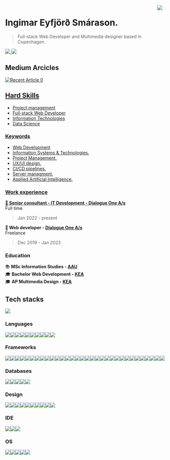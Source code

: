 <img align="right" class="img" src="https://github-readme-stats.vercel.app/api?username=ingimar-eyfjord&show_icons=true&theme=radical" /> 

# Ingimar Eyfjörð Smárason. 
> Full-stack Web Developer and Multimedia designer based in Copenhagen.
<a href="https://www.linkedin.com/in/ingimareyfjord">
    <img src="https://img.shields.io/badge/LinkedIn-0077B5?style=for-the-badge&logo=linkedin&logoColor=white" />
</a>
<a href="mailto:ingimareys93@gmail.com">
    <img src="https://img.shields.io/badge/Gmail-D14836?style=for-the-badge&logo=gmail&logoColor=white" />
</a>

## Medium Arcicles
 <a target="_blank" href="https://github-readme-medium-recent-article.vercel.app/medium/@ingimareys93/0"><img src="https://github-readme-medium-recent-article.vercel.app/medium/@ingimareys93/0" alt="Recent Article 0"> 

## Hard Skills
- Project management
- Full-stack Web Developer
- Information Technologies
- Data Science


### Keywords
* Web Development
* Information Systems & Technologies.
* Project Management.
* UX/UI design.
* CI/CD pipelines.
* Server managment.
* Applied Artificial Intelligence.

### Work experience
**💼 Senior consultant - IT Development - [Dialogue One A/s](https://dialogueone.com/)**<br>
Full time<br> 
> Jan 2022 - present<br>

**💼 Web developer - [Dialogue One A/s](https://dialogueone.com/)**<br>
Freelance<br>
> Dec 2019 - Jan 2022

### Education
📚 **MSc Information Studies - [AAU](https://www.en.aau.dk/education/master/information-studies)**<br>
🎓 **Bachelor Web Development - [KEA](https://kea.dk/uddannelser/top-up/webudvikling)**<br>
🎓 **AP Multimedia Design - [KEA](https://kea.dk/uddannelser/erhvervsakademi/multimediedesigner)**

## Tech stacks
 <img class="img" src="https://github-readme-stats.vercel.app/api/top-langs/?username=ingimar-eyfjord&theme=radical&layout=compact" />

### Languages     
 <div style="display: flex; align-items: flex-start;">
 <img src="https://img.shields.io/badge/CSS3-1572B6?style=for-the-badge&logo=css3&logoColor=white" />
 <img src="https://img.shields.io/badge/HTML5-E34F26?style=for-the-badge&logo=html5&logoColor=white" />
 <img src="https://img.shields.io/badge/JavaScript-323330?style=for-the-badge&logo=javascript&logoColor=F7DF1E" />
 <img src="https://img.shields.io/badge/json-5E5C5C?style=for-the-badge&logo=json&logoColor=white" />
 <img src="https://img.shields.io/badge/LaTeX-47A141?style=for-the-badge&logo=LaTeX&logoColor=white" />
 <img src="https://img.shields.io/badge/PHP-777BB4?style=for-the-badge&logo=php&logoColor=white" />
 <img src="https://img.shields.io/badge/Pug-E3C29B?style=for-the-badge&logo=pug&logoColor=black" />
 <img src="https://img.shields.io/badge/Python-FFD43B?style=for-the-badge&logo=python&logoColor=blue" />
 <img src="https://img.shields.io/badge/TypeScript-007ACC?style=for-the-badge&logo=typescript&logoColor=white" />
 <img src="https://img.shields.io/badge/TensorFlow-FF6F00?style=for-the-badge&logo=TensorFlow&logoColor=white" />
  </div>
 
  ### Frameworks
 
 <div style="display: flex; align-items: flex-start;">
 <img src="https://img.shields.io/badge/AngularJS-E23237?style=for-the-badge&logo=angularjs&logoColor=white " />
 <img src="https://img.shields.io/badge/Apache-D22128?style=for-the-badge&logo=Apache&logoColor=white" />
 <img src="https://img.shields.io/badge/Babel-F9DC3E?style=for-the-badge&logo=babel&logoColor=white" />
 <img src="https://img.shields.io/badge/Bootstrap-563D7C?style=for-the-badge&logo=bootstrap&logoColor=white" />
 <img src="https://img.shields.io/badge/Chart.js-FF6384?style=for-the-badge&logo=chartdotjs&logoColor=white " />
 <img src="https://img.shields.io/badge/Composer-885630?style=for-the-badge&logo=Composer&logoColor=white" /> 
 <img src="https://img.shields.io/badge/Docker-2CA5E0?style=for-the-badge&logo=docker&logoColor=white " />
 <img src="https://img.shields.io/badge/Django-092E20?style=for-the-badge&logo=django&logoColor=green " />
 <img src="https://img.shields.io/badge/django%20rest-ff1709?style=for-the-badge&logo=django&logoColor=white " />
 <img src="https://img.shields.io/badge/Express.js-000000?style=for-the-badge&logo=express&logoColor=white " />
 <img src="https://img.shields.io/badge/firebase-ffca28?style=for-the-badge&logo=firebase&logoColor=black " />
 <img src="https://img.shields.io/badge/Font_Awesome-339AF0?style=for-the-badge&logo=fontawesome&logoColor=white" />
 <img src="https://img.shields.io/badge/jQuery-0769AD?style=for-the-badge&logo=jquery&logoColor=white " />
 <img src="https://img.shields.io/badge/Jupyter-F37626.svg?&style=for-the-badge&logo=Jupyter&logoColor=white " />
 <img src="https://img.shields.io/badge/JWT-000000?style=for-the-badge&logo=JSON%20web%20tokens&logoColor=white " />
 <img src="https://img.shields.io/badge/Markdown-000000?style=for-the-badge&logo=markdown&logoColor=white " />
 <img src="https://img.shields.io/badge/Material%20UI-007FFF?style=for-the-badge&logo=mui&logoColor=white " />
 <img src="https://img.shields.io/badge/material%20design-757575?style=for-the-badge&logo=material%20design&logoColor=white " />
 <img src="https://img.shields.io/badge/Microsoft-666666?style=for-the-badge&logo=microsoft&logoColor=white" />
 <img src="https://img.shields.io/badge/Nginx-009639?style=for-the-badge&logo=nginx&logoColor=white " />
 <img src="https://img.shields.io/badge/Node.js-339933?style=for-the-badge&logo=nodedotjs&logoColor=white " />
 <img src="https://img.shields.io/badge/npm-CB3837?style=for-the-badge&logo=npm&logoColor=white" />
 <img src="https://img.shields.io/badge/Postman-FF6C37?style=for-the-badge&logo=Postman&logoColor=white" />
 <img src="https://img.shields.io/badge/React-20232A?style=for-the-badge&logo=react&logoColor=61DAFB" />
 <img src="https://img.shields.io/badge/React_Router-CA4245?style=for-the-badge&logo=react-router&logoColor=white" />
 <img src="https://img.shields.io/badge/redis-CC0000.svg?&style=for-the-badge&logo=redis&logoColor=white" />
 <img src="https://img.shields.io/badge/Redux-593D88?style=for-the-badge&logo=redux&logoColor=white" />
 <img src="https://img.shields.io/badge/Sass-CC6699?style=for-the-badge&logo=sass&logoColor=white" />
 <img src="https://img.shields.io/badge/Webpack-8DD6F9?style=for-the-badge&logo=Webpack&logoColor=whitehttps://img.shields.io/badge/Babel-F9DC3E?style=for-the-badge&logo=babel&logoColor=white" />
 <img src="https://img.shields.io/badge/Yarn-2C8EBB?style=for-the-badge&logo=yarn&logoColor=white" />
 <img src="https://img.shields.io/badge/Xampp-F37623?style=for-the-badge&logo=xampp&logoColor=white" />
 <img src="https://img.shields.io/badge/Sequelize-52B0E7?style=for-the-badge&logo=Sequelize&logoColor=white" />
  </div>
 
 
  ### Databases
  <div style="display: flex; align-items: flex-start;">
 <img src="https://img.shields.io/badge/MySQL-005C84?style=for-the-badge&logo=mysql&logoColor=white" />
  <img src="https://img.shields.io/badge/SQLite-07405E?style=for-the-badge&logo=sqlite&logoColor=white" />
  <img src="https://img.shields.io/badge/redis-%23DD0031.svg?&style=for-the-badge&logo=redis&logoColor=white" />
 <img src="https://img.shields.io/badge/PostgreSQL-316192?style=for-the-badge&logo=postgresql&logoColor=white" />
  <img src="https://img.shields.io/badge/MariaDB-003545?style=for-the-badge&logo=mariadb&logoColor=white" />
  </div>

 ### Design
 
  <div style="display: flex; align-items: flex-start;">
  <img src="https://img.shields.io/badge/Adobe%20XD-470137?style=for-the-badge&logo=Adobe%20XD&logoColor=#FF61F6" />
  <img src="https://img.shields.io/badge/Figma-F24E1E?style=for-the-badge&logo=figma&logoColor=white" />
  <img src="https://img.shields.io/badge/gimp-5C5543?style=for-the-badge&logo=gimp&logoColor=white" />
  <img src="https://img.shields.io/badge/Adobe%20Photoshop-31A8FF?style=for-the-badge&logo=Adobe%20Photoshop&logoColor=black " />
  <img src="https://img.shields.io/badge/Adobe%20Lightroom-31A8FF?style=for-the-badge&logo=Adobe%20Lightroom&logoColor=white" />
  <img src="https://img.shields.io/badge/Adobe%20InDesign-FF3366?style=for-the-badge&logo=Adobe%20InDesign&logoColor=white" />
  <img src="https://img.shields.io/badge/Adobe%20Premiere%20Pro-9999FF?style=for-the-badge&logo=Adobe%20Premiere%20Pro&logoColor=white" />
  <img src="https://img.shields.io/badge/Adobe%20Illustrator-FF9A00?style=for-the-badge&logo=adobe%20illustrator&logoColor=white" />
  <img src="https://img.shields.io/badge/Adobe%20Creative%20Cloud-DA1F26?style=for-the-badge&logo=Adobe%20Creative%20Cloud&logoColor=white " />
  <img src="https://img.shields.io/badge/Adobe%20after%20affects-CF96FD?style=for-the-badge&logo=Adobe%20after%20effects&logoColor=393665" />
   </div>
    
### IDE
      
  <div style="display: flex; align-items: flex-start;">
 <img src="https://img.shields.io/badge/VIM-%2311AB00.svg?&style=for-the-badge&logo=vim&logoColor=white" />
 <img src="https://img.shields.io/badge/Visual_Studio-5C2D91?style=for-the-badge&logo=visual%20studio&logoColor=white" />
 <img src="https://img.shields.io/badge/Visual_Studio_Code-0078D4?style=for-the-badge&logo=visual%20studio%20code&logoColor=white" />
  </div>
     
### OS
      
  <div style="display: flex; align-items: flex-start;">
 <img src="https://img.shields.io/badge/Alpine_Linux-0D597F?style=for-the-badge&logo=alpine-linux&logoColor=white" />
 <img src="https://img.shields.io/badge/Linux-FCC624?style=for-the-badge&logo=linux&logoColor=black" />
 <img src="https://img.shields.io/badge/mac%20os-000000?style=for-the-badge&logo=apple&logoColor=white" />
 <img src="https://img.shields.io/badge/Ubuntu-E95420?style=for-the-badge&logo=ubuntu&logoColor=white" />
 <img src="https://img.shields.io/badge/Windows-0078D6?style=for-the-badge&logo=windows&logoColor=white" />
</div>

